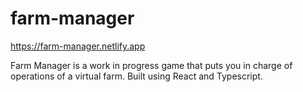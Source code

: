 # farm-manager
https://farm-manager.netlify.app

Farm Manager is a work in progress game that puts you in charge of operations of a virtual farm. Built using React and Typescript.

